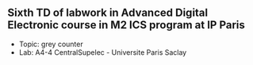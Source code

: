 ## Sixth TD of labwork in Advanced Digital Electronic course in M2 ICS program at IP Paris
- Topic: grey counter <br />
- Lab: A4-4 CentralSupelec - Universite Paris Saclay
